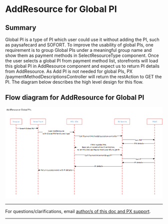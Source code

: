 # AddResource for Global PI

## Summary
Global PI is a type of PI which user could use it without adding the PI, such as paysafecard and SOFORT.
To improve the usability of global PIs, one requirement is to group Global PIs under a meaningful group name and show them as payment methods in SelectResourceType component.
Once the user selects a global PI from payment method list, storefronts will load this global PI in AddResource component and expect us to return PI details from AddResource.
As Add PI is not needed for global PIs, PX /paymentMethodDescriptionsController will return the restAction to GET the PI. The diagram below describes the high level design for this flow.

## Flow diagram for AddResource for Global PI
![](../images/scenarios/addResource-globalPI/addResource_globalPI_flow_chart.png)

---
For questions/clarifications, email [author/s of this doc and PX support](mailto:WWei@microsoft.com?cc=PXSupport@microsoft.com&subject=Docs%20-%20scenarios/amc-address.md).

---